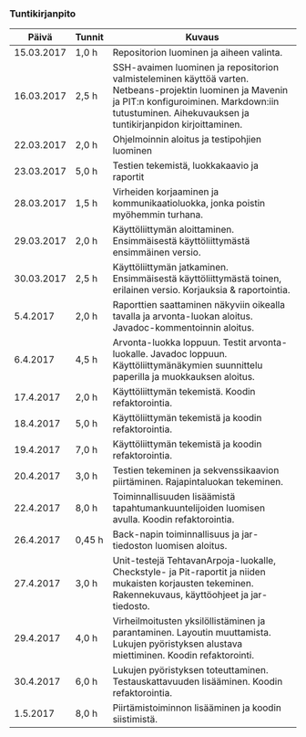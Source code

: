 ﻿### Tuntikirjanpito
Päivä | Tunnit | Kuvaus
--------------- | ----- | ------
15.03.2017 | 1,0 h | Repositorion luominen ja aiheen valinta.
16.03.2017 | 2,5 h |  SSH-avaimen luominen ja repositorion valmisteleminen käyttöä varten. Netbeans-projektin luominen ja Mavenin ja PIT:n konfiguroiminen. Markdown:iin tutustuminen. Aihekuvauksen ja tuntikirjanpidon kirjoittaminen.
22.03.2017 | 2,0 h | Ohjelmoinnin aloitus ja testipohjien luominen
23.03.2017 | 5,0 h | Testien tekemistä, luokkakaavio ja raportit
28.03.2017 | 1,5 h | Virheiden korjaaminen ja kommunikaatioluokka, jonka poistin myöhemmin turhana.
29.03.2017 | 2,0 h | Käyttöliittymän aloittaminen. Ensimmäisestä käyttöliittymästä ensimmäinen versio.
30.03.2017 | 2,5 h | Käyttöliittymän jatkaminen. Ensimmäisestä käyttöliittymästä toinen, erilainen versio. Korjauksia & raportointia.
5.4.2017   | 2,0 h | Raporttien saattaminen näkyviin oikealla tavalla ja arvonta-luokan aloitus. Javadoc-kommentoinnin aloitus.
6.4.2017   | 4,5 h | Arvonta-luokka loppuun. Testit arvonta-luokalle. Javadoc loppuun. Käyttöliittymänäkymien suunnittelu paperilla ja muokkauksen aloitus.
17.4.2017  | 2,0 h | Käyttöliittymän tekemistä. Koodin refaktorointia.
18.4.2017  | 5,0 h | Käyttöliittymän tekemistä ja koodin refaktorointia.
19.4.2017  | 7,0 h | Käyttöliittymän tekemistä ja koodin refaktorointia.
20.4.2017  | 3,0 h | Testien tekeminen ja sekvenssikaavion piirtäminen. Rajapintaluokan tekeminen.
22.4.2017  | 8,0 h | Toiminnallisuuden lisäämistä tapahtumankuuntelijoiden luomisen avulla. Koodin refaktorointia. 
26.4.2017  | 0,45 h| Back-napin toiminnallisuus ja jar-tiedoston luomisen aloitus.
27.4.2017  | 3,0 h | Unit-testejä TehtavanArpoja-luokalle, Checkstyle- ja Pit-raportit ja niiden mukaisten korjausten tekeminen. Rakennekuvaus, käyttöohjeet ja jar-tiedosto.
29.4.2017  | 4,0 h | Virheilmoitusten yksilöllistäminen ja parantaminen. Layoutin muuttamista. Lukujen pyöristyksen alustava miettiminen. Koodin refaktorointi.
30.4.2017  | 6,0 h | Lukujen pyöristyksen toteuttaminen. Testauskattavuuden lisääminen. Koodin refaktorointia.
1.5.2017   | 8,0 h | Piirtämistoiminnon lisääminen ja koodin siistimistä.